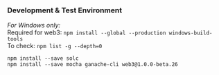 
### Development & Test Environment   
*For Windows only:*  
Required for web3:  `npm install --global --production windows-build-tools`    
To check: `npm list -g --depth=0`  

`npm install --save solc`   
`npm install --save mocha ganache-cli web3@1.0.0-beta.26`    


